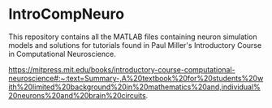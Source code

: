 # IntroCompNeuro
This repository contains all the MATLAB files containing neuron simulation models and solutions for tutorials found in Paul Miller's Introductory Course in Computational Neuroscience.

https://mitpress.mit.edu/books/introductory-course-computational-neuroscience#:~:text=Summary-,A%20textbook%20for%20students%20with%20limited%20background%20in%20mathematics%20and,individual%20neurons%20and%20brain%20circuits.
